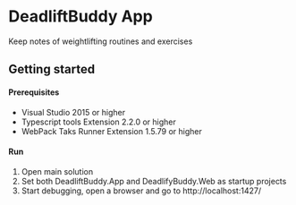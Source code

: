 DeadliftBuddy App
=================
Keep notes of weightlifting routines and exercises

## Getting started


#### Prerequisites
- Visual Studio 2015 or higher
- Typescript tools Extension 2.2.0 or higher
- WebPack Taks Runner Extension 1.5.79 or higher

#### Run
1. Open main solution
2. Set both DeadliftBuddy.App and DeadlifyBuddy.Web as startup projects
3. Start debugging, open a browser and go to http://localhost:1427/
